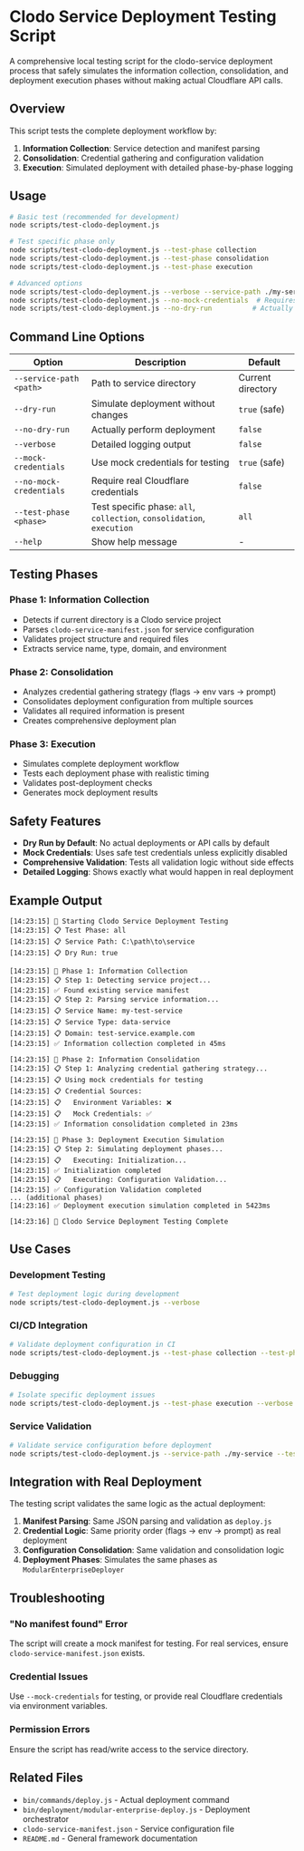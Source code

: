 # Clodo Service Deployment Testing Script

A comprehensive local testing script for the clodo-service deployment process that safely simulates the information collection, consolidation, and deployment execution phases without making actual Cloudflare API calls.

## Overview

This script tests the complete deployment workflow by:
1. **Information Collection**: Service detection and manifest parsing
2. **Consolidation**: Credential gathering and configuration validation
3. **Execution**: Simulated deployment with detailed phase-by-phase logging

## Usage

```bash
# Basic test (recommended for development)
node scripts/test-clodo-deployment.js

# Test specific phase only
node scripts/test-clodo-deployment.js --test-phase collection
node scripts/test-clodo-deployment.js --test-phase consolidation
node scripts/test-clodo-deployment.js --test-phase execution

# Advanced options
node scripts/test-clodo-deployment.js --verbose --service-path ./my-service
node scripts/test-clodo-deployment.js --no-mock-credentials  # Requires real credentials
node scripts/test-clodo-deployment.js --no-dry-run          # Actually deploy (dangerous!)
```

## Command Line Options

| Option | Description | Default |
|--------|-------------|---------|
| `--service-path <path>` | Path to service directory | Current directory |
| `--dry-run` | Simulate deployment without changes | `true` (safe) |
| `--no-dry-run` | Actually perform deployment | `false` |
| `--verbose` | Detailed logging output | `false` |
| `--mock-credentials` | Use mock credentials for testing | `true` (safe) |
| `--no-mock-credentials` | Require real Cloudflare credentials | `false` |
| `--test-phase <phase>` | Test specific phase: `all`, `collection`, `consolidation`, `execution` | `all` |
| `--help` | Show help message | - |

## Testing Phases

### Phase 1: Information Collection
- Detects if current directory is a Clodo service project
- Parses `clodo-service-manifest.json` for service configuration
- Validates project structure and required files
- Extracts service name, type, domain, and environment

### Phase 2: Consolidation
- Analyzes credential gathering strategy (flags → env vars → prompt)
- Consolidates deployment configuration from multiple sources
- Validates all required information is present
- Creates comprehensive deployment plan

### Phase 3: Execution
- Simulates complete deployment workflow
- Tests each deployment phase with realistic timing
- Validates post-deployment checks
- Generates mock deployment results

## Safety Features

- **Dry Run by Default**: No actual deployments or API calls by default
- **Mock Credentials**: Uses safe test credentials unless explicitly disabled
- **Comprehensive Validation**: Tests all validation logic without side effects
- **Detailed Logging**: Shows exactly what would happen in real deployment

## Example Output

```
[14:23:15] 🚀 Starting Clodo Service Deployment Testing
[14:23:15] 📋 Test Phase: all
[14:23:15] 📋 Service Path: C:\path\to\service
[14:23:15] 📋 Dry Run: true

[14:23:15] 🚀 Phase 1: Information Collection
[14:23:15] 📋 Step 1: Detecting service project...
[14:23:15] ✅ Found existing service manifest
[14:23:15] 📋 Step 2: Parsing service information...
[14:23:15] 📋 Service Name: my-test-service
[14:23:15] 📋 Service Type: data-service
[14:23:15] 📋 Domain: test-service.example.com
[14:23:15] ✅ Information collection completed in 45ms

[14:23:15] 🚀 Phase 2: Information Consolidation
[14:23:15] 📋 Step 1: Analyzing credential gathering strategy...
[14:23:15] 📋 Using mock credentials for testing
[14:23:15] 📋 Credential Sources:
[14:23:15] 📋   Environment Variables: ❌
[14:23:15] 📋   Mock Credentials: ✅
[14:23:15] ✅ Information consolidation completed in 23ms

[14:23:15] 🚀 Phase 3: Deployment Execution Simulation
[14:23:15] 📋 Step 2: Simulating deployment phases...
[14:23:15] 📋   Executing: Initialization...
[14:23:15] ✅ Initialization completed
[14:23:15] 📋   Executing: Configuration Validation...
[14:23:15] ✅ Configuration Validation completed
... (additional phases)
[14:23:16] ✅ Deployment execution simulation completed in 5423ms

[14:23:16] 🎉 Clodo Service Deployment Testing Complete
```

## Use Cases

### Development Testing
```bash
# Test deployment logic during development
node scripts/test-clodo-deployment.js --verbose
```

### CI/CD Integration
```bash
# Validate deployment configuration in CI
node scripts/test-clodo-deployment.js --test-phase collection --test-phase consolidation
```

### Debugging
```bash
# Isolate specific deployment issues
node scripts/test-clodo-deployment.js --test-phase execution --verbose
```

### Service Validation
```bash
# Validate service configuration before deployment
node scripts/test-clodo-deployment.js --service-path ./my-service --test-phase collection
```

## Integration with Real Deployment

The testing script validates the same logic as the actual deployment:

1. **Manifest Parsing**: Same JSON parsing and validation as `deploy.js`
2. **Credential Logic**: Same priority order (flags → env → prompt) as real deployment
3. **Configuration Consolidation**: Same validation and consolidation logic
4. **Deployment Phases**: Simulates the same phases as `ModularEnterpriseDeployer`

## Troubleshooting

### "No manifest found" Error
The script will create a mock manifest for testing. For real services, ensure `clodo-service-manifest.json` exists.

### Credential Issues
Use `--mock-credentials` for testing, or provide real Cloudflare credentials via environment variables.

### Permission Errors
Ensure the script has read/write access to the service directory.

## Related Files

- `bin/commands/deploy.js` - Actual deployment command
- `bin/deployment/modular-enterprise-deploy.js` - Deployment orchestrator
- `clodo-service-manifest.json` - Service configuration file
- `README.md` - General framework documentation